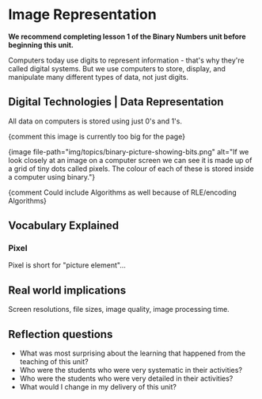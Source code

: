 # Image Representation

**We recommend completing lesson 1 of the Binary Numbers unit before beginning this unit.**

Computers today use digits to represent information - that's why they're called digital systems.
But we use computers to store, display, and manipulate many different types of data, not just digits.





## Digital Technologies | Data Representation

All data on computers is stored using just 0's and 1's.

{comment this image is currently too big for the page}

{image file-path="img/topics/binary-picture-showing-bits.png" alt="If we look closely at an image on a computer screen we can see it is made up of a grid of tiny dots called pixels. The colour of each of these is stored inside a computer using binary."}

{comment Could include Algorithms as well because of RLE/encoding Algorithms}


## Vocabulary Explained

### Pixel

Pixel is short for "picture element"...




## Real world implications

Screen resolutions, file sizes, image quality, image processing time.





## Reflection questions

- What was most surprising about the learning that happened from the teaching of this unit?
- Who were the students who were very systematic in their activities?
- Who were the students who were very detailed in their activities?
- What would I change in my delivery of this unit?
